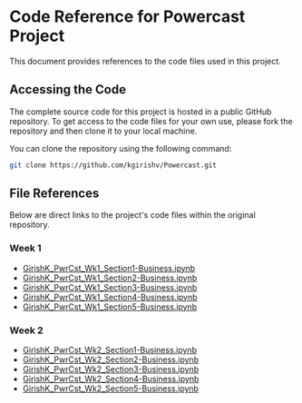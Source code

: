 # Code Reference for Powercast Project

This document provides references to the code files used in this project.

## Accessing the Code

The complete source code for this project is hosted in a public GitHub repository. To get access to the code files for your own use, please fork the repository and then clone it to your local machine.

You can clone the repository using the following command:

```bash
git clone https://github.com/kgirishv/Powercast.git
```

## File References

Below are direct links to the project's code files within the original repository.

### Week 1

- [GirishK_PwrCst_Wk1_Section1-Business.ipynb](https://github.com/kgirishv/Powercast/blob/main/Code/GirishK_PwrCst_Wk1_Section1-Business.ipynb)
- [GirishK_PwrCst_Wk1_Section2-Business.ipynb](https://github.com/kgirishv/Powercast/blob/main/Code/GirishK_PwrCst_Wk1_Section2-Business.ipynb)
- [GirishK_PwrCst_Wk1_Section3-Business.ipynb](https://github.com/kgirishv/Powercast/blob/main/Code/GirishK_PwrCst_Wk1_Section3-Business.ipynb)
- [GirishK_PwrCst_Wk1_Section4-Business.ipynb](https://github.com/kgirishv/Powercast/blob/main/Code/GirishK_PwrCst_Wk1_Section4-Business.ipynb)
- [GirishK_PwrCst_Wk1_Section5-Business.ipynb](https://github.com/kgirishv/Powercast/blob/main/Code/GirishK_PwrCst_Wk1_Section5-Business.ipynb)

### Week 2

- [GirishK_PwrCst_Wk2_Section1-Business.ipynb](https://github.com/kgirishv/Powercast/blob/main/Code/GirishK_PwrCst_Wk2_Section1-Business.ipynb)
- [GirishK_PwrCst_Wk2_Section2-Business.ipynb](https://github.com/kgirishv/Powercast/blob/main/Code/GirishK_PwrCst_Wk2_Section2-Business.ipynb)
- [GirishK_PwrCst_Wk2_Section3-Business.ipynb](https://github.com/kgirishv/Powercast/blob/main/Code/GirishK_PwrCst_Wk2_Section3-Business.ipynb)
- [GirishK_PwrCst_Wk2_Section4-Business.ipynb](https://github.com/kgirishv/Powercast/blob/main/Code/GirishK_PwrCst_Wk2_Section4-Business.ipynb)
- [GirishK_PwrCst_Wk2_Section5-Business.ipynb](https://github.com/kgirishv/Powercast/blob/main/Code/GirishK_PwrCst_Wk2_Section5-Business.ipynb)